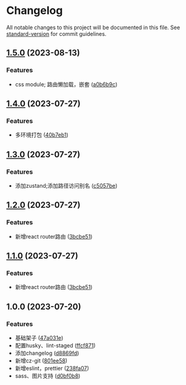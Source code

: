 # Changelog

All notable changes to this project will be documented in this file. See [standard-version](https://github.com/conventional-changelog/standard-version) for commit guidelines.

## [1.5.0](https://github.com/jayyoonn/react-ts-web/compare/v1.4.0...v1.5.0) (2023-08-13)


### Features

* css module; 路由懒加载，嵌套 ([a0b6b9c](https://github.com/jayyoonn/react-ts-web/commit/a0b6b9c030028f35936e9329fc96f9dd88341e90))

## [1.4.0](https://github.com/jayyoonn/react-ts-web/compare/v1.3.0...v1.4.0) (2023-07-27)


### Features

* 多环境打包 ([40b7eb1](https://github.com/jayyoonn/react-ts-web/commit/40b7eb1cf65e0e6dd19344b9b53138cdc3da8d38))

## [1.3.0](https://github.com/jayyoonn/react-ts-web/compare/v1.2.0...v1.3.0) (2023-07-27)


### Features

* 添加zustand;添加路径访问别名 ([c5057be](https://github.com/jayyoonn/react-ts-web/commit/c5057bed60740ea9ad1b2146f9440b6ba5b367db))

## [1.2.0](https://github.com/jayyoonn/react-ts-web/compare/v1.0.0...v1.2.0) (2023-07-27)


### Features

* 新增react router路由 ([3bcbe51](https://github.com/jayyoonn/react-ts-web/commit/3bcbe5113291ddb5db4b124149eebe5e321947a5))

## [1.1.0](https://github.com/jayyoonn/react-ts-web/compare/v1.0.0...v1.1.0) (2023-07-27)


### Features

* 新增react router路由 ([3bcbe51](https://github.com/jayyoonn/react-ts-web/commit/3bcbe5113291ddb5db4b124149eebe5e321947a5))

## 1.0.0 (2023-07-20)


### Features

* 基础架子 ([47a031e](https://github.com/jayyoonn/react-ts-web/commit/47a031ef2e132bf553d9bfcf555719d9ca910eb6))
* 配置husky、lint-staged ([ffcf871](https://github.com/jayyoonn/react-ts-web/commit/ffcf87167b5308dc913d972ae38f8b4a1855d95d))
* 添加changelog ([d8869fd](https://github.com/jayyoonn/react-ts-web/commit/d8869fdc43da2528dea41da3f9f6f485b26b8903))
* 新增cz-git ([801ee58](https://github.com/jayyoonn/react-ts-web/commit/801ee58ed0ab85d247c5bbda6c19fed5a5f5fd1b))
* 新增eslint，prettier ([238fa07](https://github.com/jayyoonn/react-ts-web/commit/238fa07920d8160dc34731e572347d375cf8c028))
* sass、图片支持 ([d0bf0b8](https://github.com/jayyoonn/react-ts-web/commit/d0bf0b82dc2c01e7fef73d2b9e0684ae14960307))
